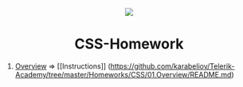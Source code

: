 <p align="center"><a href="http://academy.telerik.com/"><img src="https://github.com/karabeliov/Telerik-Academy/blob/master/Homeworks/C%231/07.Exam-preparation/Telerik.png" /></a></p>

<h1 align="center">CSS-Homework</h1>

01. [Overview](https://github.com/karabeliov/Telerik-Academy/tree/master/Homeworks/CSS/01.Overview)     => [[Instructions]] (https://github.com/karabeliov/Telerik-Academy/tree/master/Homeworks/CSS/01.Overview/README.md)
